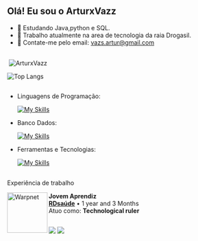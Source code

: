 ## Olá! Eu sou o ArturxVazz


- 🔭 Estudando Java,python e SQL.
- 🌱 Trabalho atualmente na area de tecnologia da raia Drogasil.
- 👯 Contate-me pelo email: vazs.artur@gmail.com
  

##

<p>&nbsp;<img align="center" src="https://github-readme-stats.vercel.app/api?username=ArturxVazz&show_icons=true&hide=contribs,prs&cache_seconds=86400&theme=dark" alt="ArturxVazz" /></p>

![Top Langs](https://github-readme-stats.vercel.app/api/top-langs/?username=ArturxVazz\&layout=pie&theme=dark)

##
- Linguagens de Programação: 

  [![My Skills](https://skillicons.dev/icons?i=java,python)](https://skillicons.dev)


- Banco Dados: 

  [![My Skills](https://skillicons.dev/icons?i=mysql)](https://skillicons.dev)  


- Ferramentas e Tecnologias: 

  [![My Skills](https://skillicons.dev/icons?i=git,github,vscode,idea,pycharm,figma)](https://skillicons.dev)
            
 ## 

 Experiência de trabalho


[<img align="left" height="94px" width="94px" alt="Warpnet" src="https://media.licdn.com/dms/image/v2/D4D0BAQEDHD-82rSbgA/company-logo_200_200/company-logo_200_200/0/1720039549617/rdsaudeoficial_logo?e=2147483647&v=beta&t=mftwEvPlPu4YzSFKazm32Lc067DO3aWDMzYuFUQcrHQ"/>](https://rdsaude.com.br/)


**Jovem Aprendiz** \
[**RDsaúde**]((https://rdsaude.com.br/)) • 1 year and 3 Months\
Atuo como: **Technological ruler**

##         

<div> 
  <a href = "mailto:vazs.artur@gmail.com"><img src="https://img.shields.io/badge/-Gmail-%23333?style=for-the-badge&logo=gmail&logoColor=white" target="_blank"></a>
  <a href="https://www.linkedin.com/in/artur-vaz-ab4a86229/" target="_blank"><img src="https://img.shields.io/badge/-LinkedIn-%230077B5?style=for-the-badge&logo=linkedin&logoColor=white" target="_blank"></a> 
</div>
